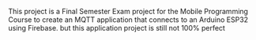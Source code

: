 This project is a Final Semester Exam project for the Mobile Programming Course to create an MQTT application that connects to an Arduino ESP32 using Firebase. but this application project is still not 100% perfect
